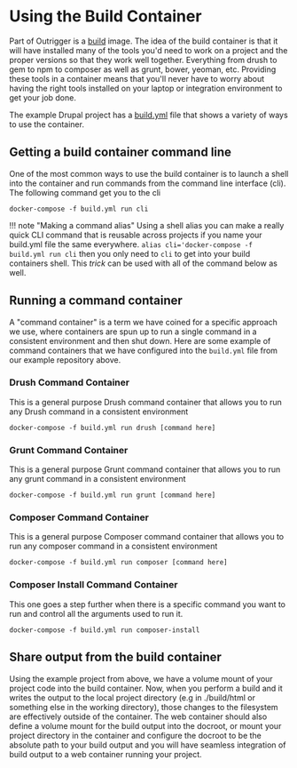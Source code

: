 # Using the Build Container

Part of Outrigger is a [build](https://hub.docker.com/r/outrigger/build/) image.  The idea of the build 
container is that it will have installed many of the tools you'd need to work on a project and the proper versions 
so that they work well together.  Everything from drush to gem to npm to composer as well as grunt, bower, yeoman, etc. 
Providing these tools in a container means that you'll never have to worry about having the right tools installed on 
your laptop or integration environment to get your job done.

The example Drupal project has a [build.yml](https://github.com/phase2/outrigger-examples/blob/master/drupal8/build.yml)
file that shows a variety of ways to use the container.  

## Getting a build container command line

One of the most common ways to use the build container is to launch a shell into the container and run commands from the 
command line interface (cli). The following command get you to the cli

`docker-compose -f build.yml run cli`

!!! note "Making a command alias"
    Using a shell alias you can make a really quick CLI command that is reusable across projects if you name your build.yml
    file the same everywhere. `alias cli='docker-compose -f build.yml run cli` then you only need to `cli` to get into
    your build containers shell.  This *trick* can be used with all of the command below as well.

## Running a command container

A "command container" is a term we have coined for a specific approach we use, where containers are spun up to run a single 
command in a consistent environment and then shut down.  Here are some example of command containers that we have configured 
into the `build.yml` file from our example repository above.

### Drush Command Container

This is a general purpose Drush command container that allows you to run any Drush command in a consistent environment

`docker-compose -f build.yml run drush [command here]`

### Grunt Command Container

This is a general purpose Grunt command container that allows you to run any grunt command in a consistent environment

`docker-compose -f build.yml run grunt [command here]`

### Composer Command Container

This is a general purpose Composer command container that allows you to run any composer command in a consistent environment

`docker-compose -f build.yml run composer [command here]`

### Composer Install Command Container

This one goes a step further when there is a specific command you want to run and control all the arguments used to run it.

`docker-compose -f build.yml run composer-install`

## Share output from the build container

Using the example project from above, we have a volume mount of your project code into the build container. Now, when 
you perform a build and it writes the output to the local project directory (e.g in ./build/html or something else in 
the working directory), those changes to the filesystem are effectively outside of the container. The web container should 
also define a volume mount for the build output into the docroot, or mount your project directory in the container and 
configure the docroot to be the absolute path to your build output and you will have seamless integration of build output 
to a web container running your project.

